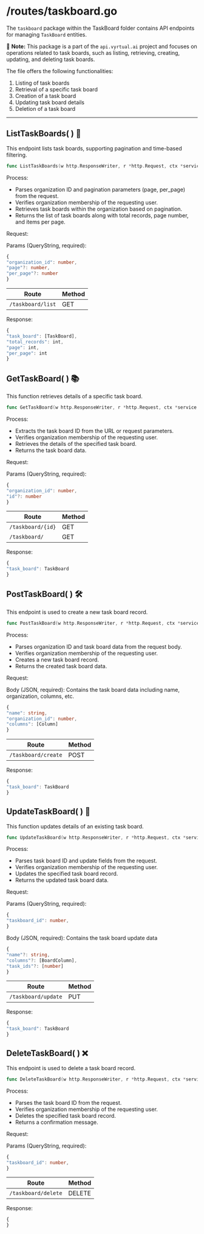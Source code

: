 # /routes/taskboard.go

The `taskboard` package within the TaskBoard folder contains API endpoints for managing `TaskBoard` entities.

📝 **Note:** This package is a part of the `api.vyrtual.ai` project and focuses on operations related to task boards, such as listing, retrieving, creating, updating, and deleting task boards.

The file offers the following functionalities:

1. Listing of task boards
2. Retrieval of a specific task board
3. Creation of a task board
4. Updating task board details
5. Deletion of a task board

---

## ListTaskBoards( ) 🚀

This endpoint lists task boards, supporting pagination and time-based filtering.

```go
func ListTaskBoards(w http.ResponseWriter, r *http.Request, ctx *service.Service) error { ... }
```

Process:

- Parses organization ID and pagination parameters (page, per_page) from the request.
- Verifies organization membership of the requesting user.
- Retrieves task boards within the organization based on pagination.
- Returns the list of task boards along with total records, page number, and items per page.

Request:

Params (QueryString, required):

```typescript
{
"organization_id": number,
"page"?: number,
"per_page"?: number
}
```

| Route             | Method |
| ----------------- | ------ |
| `/taskboard/list` | GET    |

Response:

```typescript
{
"task_board": [TaskBoard],
"total_records": int,
"page": int,
"per_page": int
}
```

## GetTaskBoard( ) 📚

This function retrieves details of a specific task board.

```go
func GetTaskBoard(w http.ResponseWriter, r *http.Request, ctx *service.Service) error { ... }
```

Process:

- Extracts the task board ID from the URL or request parameters.
- Verifies organization membership of the requesting user.
- Retrieves the details of the specified task board.
- Returns the task board data.

Request:

Params (QueryString, required):

```typescript
{
"organization_id": number,
"id"?: number
}
```

| Route             | Method |
| ----------------- | ------ |
| `/taskboard/{id}` | GET    |
| `/taskboard/`     | GET    |

Response:

```typescript
{
"task_board": TaskBoard
}
```

## PostTaskBoard( ) 🛠️

This endpoint is used to create a new task board record.

```go
func PostTaskBoard(w http.ResponseWriter, r *http.Request, ctx *service.Service) error { ... }
```

Process:

- Parses organization ID and task board data from the request body.
- Verifies organization membership of the requesting user.
- Creates a new task board record.
- Returns the created task board data.

Request:

Body (JSON, required): Contains the task board data including name, organization, columns, etc.

```typescript
{
"name": string,
"organization_id": number,
"columns": [Column]
}
```

| Route               | Method |
| ------------------- | ------ |
| `/taskboard/create` | POST   |

Response:

```typescript
{
"task_board": TaskBoard
}
```

## UpdateTaskBoard( ) 🔄

This function updates details of an existing task board.

```go
func UpdateTaskBoard(w http.ResponseWriter, r *http.Request, ctx *service.Service) error { ... }
```

Process:

- Parses task board ID and update fields from the request.
- Verifies organization membership of the requesting user.
- Updates the specified task board record.
- Returns the updated task board data.

Request:

Params (QueryString, required):

```typescript
{
"taskboard_id": number,
}
```

Body (JSON, required): Contains the task board update data

```typescript
{
"name"?: string,
"columns"?: [BoardColumn],
"task_ids"?: [number]
}
```

| Route               | Method |
| ------------------- | ------ |
| `/taskboard/update` | PUT    |

Response:

```typescript
{
"task_board": TaskBoard
}
```

## DeleteTaskBoard( ) ❌

This endpoint is used to delete a task board record.

```go
func DeleteTaskBoard(w http.ResponseWriter, r *http.Request, ctx *service.Service) error { ... }
```

Process:

- Parses the task board ID from the request.
- Verifies organization membership of the requesting user.
- Deletes the specified task board record.
- Returns a confirmation message.

Request:

Params (QueryString, required):

```typescript
{
"taskboard_id": number,
}
```

| Route               | Method |
| ------------------- | ------ |
| `/taskboard/delete` | DELETE |

Response:

```typescript
{
}
```

